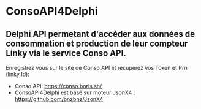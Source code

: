 # ConsoAPI4Delphi
Delphi API permetant d'accéder aux données de consommation et production de leur compteur Linky via le service Conso API.
-
Enregistrez vous sur le site de Conso API et récuperez vos Token et Prn (linky Id):

- Conso API: https://conso.boris.sh/
- ConsoAPI4Delphi est basé sur moteur JsonX4 : https://github.com/bnzbnz/JsonX4
